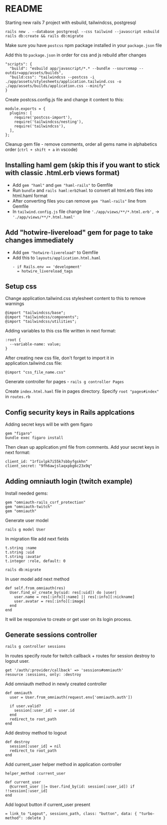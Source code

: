 # README

Starting new rails 7 project with esbuild, tailwindcss, postgresql

```
rails new . --database postgresql --css tailwind --javascript esbuild
rails db:create && rails db:migrate
```

Make sure you have `postcss` npm package installed in your `package.json` file

Add this to `package.json` in order for css and js rebuild after changes

```
"scripts": {
  "build": "esbuild app/javascript/*.* --bundle --sourcemap --outdir=app/assets/builds",
  "build:css": "tailwindcss --postcss -i ./app/assets/stylesheets/application.tailwind.css -o ./app/assets/builds/application.css --minify"
}
```

Create postcss.config.js file and change it content to this:
```
module.exports = {
  plugins: [
    require('postcss-import'),
    require('tailwindcss/nesting'),
    require('tailwindcss'),
  ],
};
```

Cleanup gem file - remove comments, order all gems name in alphabetics order (`ctrl + shift + a` in vscode)

## Installing haml gem (skip this if you want to stick with classic .html.erb views format)

- Add `gem "haml"` and `gem "haml-rails"` to Gemfile
- Run `bundle` and `rails haml:erb2haml` to convert all html.erb files into html.haml format
- After converting files you can remove `gem "haml-rails"` line from Gemfile
- In `tailwind.config.js` file change line
  `'./app/views/**/*.html.erb',` -> `'./app/views/**/*.html.haml'`

## Add "hotwire-livereload" gem for page to take changes immediately

- Add `gem "hotwire-livereload"` to Gemfile
- Add this to `layouts/application.html.haml`
  ```
  - if Rails.env == 'development'
    = hotwire_livereload_tags
  ```

## Setup css

Change application.tailwind.css stylesheet content to this to remove warnings

```
@import "tailwindcss/base";
@import "tailwindcss/components";
@import "tailwindcss/utilities";
```

Adding variables to this css file written in next format:

```
:root {
  --variable-name: value;
}
```

After creating new css file, don't forget to import it in application.tailwind.css file:

`@import "css_file_name.css"`

Generate controller for pages - `rails g controller Pages`

Create `index.html.haml` file in pages directory. Specify `root "pages#index"` in `routes.rb`


## Config security keys in Rails applcations

Adding secret keys will be with gem figaro

```
gem "figaro"
bundle exec figaro install
```

Then clean up application.yml file from comments.
Add your secret keys in next format:

```
client_id: "1rfivlpk7i55k7sbbyfgskhn"
client_secret: "9fh6awjslaqxpbg6c23x9q"
```

## Adding omniauth login (twitch example)

Install needed gems:

```
gem "omniauth-rails_csrf_protection"
gem "omniauth-twitch"
gem "omniauth"
```

Generate user model

`rails g model User`

In migration file add next fields

```
t.string :name
t.string :uid
t.string :avatar
t.integer :role, default: 0
```

`rails db:migrate`

In user model add next method

```
def self.from_omniauth(res)
  User.find_or_create_by(uid: res[:uid]) do |user|
    user.name = res[:info][:name] || res[:info][:nickname]
    user.avatar = res[:info][:image]
  end
end
```

It will be responsive to create or get user on its login process.

## Generate sessions controller

`rails g controller sessions`

In routes specify route for twitch callback + routes for session destroy to logout user.

```
get '/auth/:provider/callback' => 'sessions#omniauth'
resource :sessions, only: :destroy
```

Add omniauth method in newly created controller

```
def omniauth
  user = User.from_omniauth(request.env['omniauth.auth'])

  if user.valid?
    session[:user_id] = user.id
  end
  redirect_to root_path
end
```

Add destroy method to logout

```
def destroy
  session[:user_id] = nil
  redirect_to root_path
end
```

Add current_user helper method in application controller

```
helper_method :current_user

def current_user
  @current_user ||= User.find_by(id: session[:user_id]) if !!session[:user_id]
end
```

Add logout button if current_user present

`= link_to "Logout", sessions_path, class: "button", data: { "turbo-method": :delete }`
